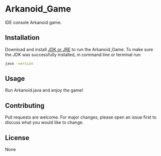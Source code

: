 # Arkanoid_Game

IDE console Arkanoid game.

## Installation

Download and install [JDK or JRE](https://www.oracle.com/technetwork/java/javase/downloads/jdk12-downloads-5295953.html) to run the Arkanoid_Game.
To make sure the JDK was successfully installed, in command line or terminal run:


```bash
java -version
```

## Usage
Run Arkanoid.java and enjoy the game!  

## Contributing
Pull requests are welcome. For major changes, please open an issue first to discuss what you would like to change.


## License
None
